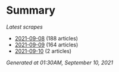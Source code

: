 # Summary
*Latest scrapes*
* [2021-09-08](https://github.com/nuuuwan/news_lk/blob/data/news_lk.2021-09-08.json) (188 articles)
* [2021-09-09](https://github.com/nuuuwan/news_lk/blob/data/news_lk.2021-09-09.json) (164 articles)
* [2021-09-10](https://github.com/nuuuwan/news_lk/blob/data/news_lk.2021-09-10.json) (2 articles)

*Generated at 01:30AM, September 10, 2021*